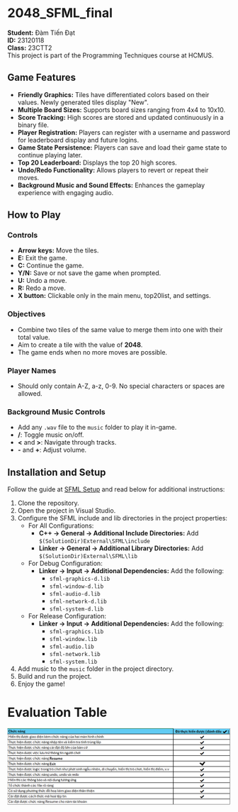 ﻿# 2048_SFML_final

**Student:** Đàm Tiến Đạt  
**ID:** 23120118  
**Class:** 23CTT2  
This project is part of the Programming Techniques course at HCMUS.

## Game Features

- **Friendly Graphics:** Tiles have differentiated colors based on their values. Newly generated tiles display "New".
- **Multiple Board Sizes:** Supports board sizes ranging from 4x4 to 10x10.
- **Score Tracking:** High scores are stored and updated continuously in a binary file.
- **Player Registration:** Players can register with a username and password for leaderboard display and future logins.
- **Game State Persistence:** Players can save and load their game state to continue playing later.
- **Top 20 Leaderboard:** Displays the top 20 high scores.
- **Undo/Redo Functionality:** Allows players to revert or repeat their moves.
- **Background Music and Sound Effects:** Enhances the gameplay experience with engaging audio.

## How to Play

### Controls

- **Arrow keys:** Move the tiles.
- **E:** Exit the game.
- **C:** Continue the game.
- **Y/N:** Save or not save the game when prompted.
- **U:** Undo a move.
- **R:** Redo a move.
- **X button:** Clickable only in the main menu, top20list, and settings.

### Objectives

- Combine two tiles of the same value to merge them into one with their total value.
- Aim to create a tile with the value of **2048**.
- The game ends when no more moves are possible.

### Player Names

- Should only contain A-Z, a-z, 0-9. No special characters or spaces are allowed.

### Background Music Controls

- Add any `.wav` file to the `music` folder to play it in-game.
- **/**: Toggle music on/off.
- **<** and **>**: Navigate through tracks.
- **-** and **+**: Adjust volume.

## Installation and Setup

Follow the guide at [SFML Setup](https://www.sfml-dev.org/tutorials/2.5/start-vc.php) and read below for additional instructions:

1. Clone the repository.
2. Open the project in Visual Studio.
3. Configure the SFML include and lib directories in the project properties:
   - For All Configurations:
     - **C++ -> General -> Additional Include Directories:** Add `$(SolutionDir)External\SFML\include`
     - **Linker -> General -> Additional Library Directories:** Add `$(SolutionDir)External\SFML\lib`
   - For Debug Configuration:
     - **Linker -> Input -> Additional Dependencies:** Add the following:
       - `sfml-graphics-d.lib`
       - `sfml-window-d.lib`
       - `sfml-audio-d.lib`
       - `sfml-network-d.lib`
       - `sfml-system-d.lib`
   - For Release Configuration:
     - **Linker -> Input -> Additional Dependencies:** Add the following:
       - `sfml-graphics.lib`
       - `sfml-window.lib`
       - `sfml-audio.lib`
       - `sfml-network.lib`
       - `sfml-system.lib`
4. Add music to the `music` folder in the project directory.
5. Build and run the project.
6. Enjoy the game!

# Evaluation Table

![Evaluation Table](EvaluationTable.png)
